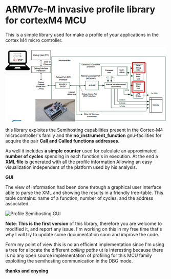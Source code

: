 # ARMV7e-M invasive profile library for cortexM4 MCU
This is a simple library used for make a profile of your applications in the cortex M4 micro controller.


<img src="https://github.com/Daparrag/ARMV7e-M-Invasive-profile-library-for-cortex-M4-MCU/blob/master/Screenshots/profiling.png" alt="Profile Semihosting Architecture" width="1000px" />


this library exploites the Semihosting capabilities present in the Cortex-M4 microcontroller's family  and the  **no_instrument_function** gnu-facilities for acquire the pair  **Call and Called functions addresses**.

As well it includes **a simple counter** used for calculate an approximated **number of cycles** spending in each function's in execution. At the end a **XML file** is generated with all the profile information Allowing an easy visualization independent of the platform used by his analysis. 

**GUI**


The view of information had been done through a graphical user interface able to parse the XML and
showing the results in a friendly tree-table. This table contains: name of a function, number of cycles, 
and the address associated.

<img src="https://github.com/Daparrag/ARMV7e-M-Invasive-profile-library-for-cortex-M4-MCU/blob/master/Screenshots/GUI.png" alt="Profile Semihosting GUI" width="1000px" /> 

**Note**:
**This is the first version** of this library, therefore you are welcome to modified it, and report any issue. I'm working on this in my free time that's why I will try to update some documentation soon and improve the code.

Form my point of view this is no an efficient implementation since I'm using a tree for allocate the different *calling paths* ut is interesting because there is no any open source implementation of profiling for this MCU family exploiting the semihosting communication in the DBG mode.  
   


**thanks and enyoing**

